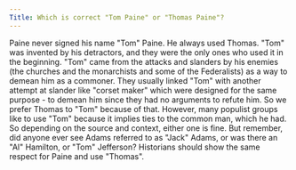 ```yaml
---
Title: Which is correct "Tom Paine" or "Thomas Paine"?
---
```


   Paine never signed his name "Tom" Paine. He always used Thomas. "Tom"
   was  invented by  his detractors, and they were the only ones who used it
   in the beginning.  "Tom" came from the attacks and slanders by his enemies
   (the churches and the monarchists and some of the Federalists) as a way to
   demean him as a commoner.  They usually linked "Tom" with another attempt
   at slander like "corset maker" which were designed for the same purpose -
   to demean him since they had no arguments to refute him.  So we prefer
   Thomas to "Tom" because of that.  However, many populist groups like to
   use "Tom" because it implies ties to the common man, which he had. So
   depending on the source and context, either one is fine. But remember, did
   anyone ever see Adams referred to as "Jack" Adams, or was there an "Al"
   Hamilton, or "Tom" Jefferson? Historians should show the same respect for
   Paine and use "Thomas".
